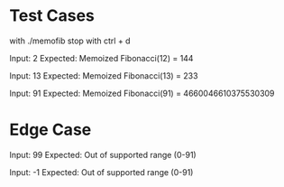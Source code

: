 # Test Cases

with ./memofib
stop with ctrl + d

Input:
2
Expected:
Memoized Fibonacci(12) = 144

Input:
13
Expected:
Memoized Fibonacci(13) = 233

Input:
91
Expected:
Memoized Fibonacci(91) = 4660046610375530309

# Edge Case
Input:
99 
Expected:
Out of supported range (0-91)

Input:
-1
Expected:
Out of supported range (0-91)